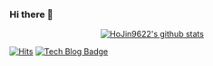 ### Hi there 👋

<div align=center>

[![HoJin9622's github stats](https://github-readme-stats.vercel.app/api?username=hojin9622&count_private=true&show_icons=true&theme=radical)](https://github.com/anuraghazra/github-readme-stats)

</div>

<!--
**HoJin9622/HoJin9622** is a ✨ _special_ ✨ repository because its `README.md` (this file) appears on your GitHub profile.

Here are some ideas to get you started:

- 🔭 I’m currently working on ...
- 🌱 I’m currently learning ...
- 👯 I’m looking to collaborate on ...
- 🤔 I’m looking for help with ...
- 💬 Ask me about ...
- 📫 How to reach me: ...
- 😄 Pronouns: ...
- ⚡ Fun fact: ...
-->

[![Hits](https://hits.seeyoufarm.com/api/count/incr/badge.svg?url=https%3A%2F%2Fgithub.com%2FHoJin9622&count_bg=%2379C83D&title_bg=%23555555&title=hits&edge_flat=false)](https://hits.seeyoufarm.com)
[![Tech Blog Badge](https://img.shields.io/badge/TechBlog-black?logo=github)](https://hojin9622.github.io)
